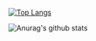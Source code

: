[![Top Langs](https://github-readme-stats.vercel.app/api/top-langs/?username=bboysoulcn)](https://github.com/anuraghazra/github-readme-stats)

![Anurag's github stats](https://github-readme-stats.vercel.app/api?username=bboysoulcn&show_icons=true&theme=radical)
